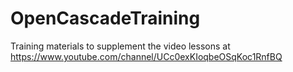 # OpenCascadeTraining

Training materials to supplement the video lessons at https://www.youtube.com/channel/UCc0exKIoqbeOSqKoc1RnfBQ
